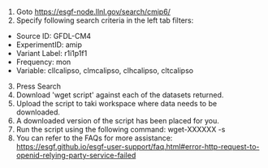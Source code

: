 1. Goto https://esgf-node.llnl.gov/search/cmip6/
2. Specify following search criteria in the left tab filters:

  - Source ID: GFDL-CM4
  - ExperimentID: amip
  - Variant Label: r1i1p1f1
  - Frequency: mon
  - Variable: cllcalipso, clmcalipso, clhcalipso, cltcalipso
3. Press Search
4. Download 'wget script' against each of the datasets returned. 
5. Upload the script to taki workspace where data needs to be downloaded.
6. A downloaded version of the script has been placed for you. 
6. Run the script using the following command:
    wget-XXXXXX -s
7. You can refer to the FAQs for more assistance: https://esgf.github.io/esgf-user-support/faq.html#error-http-request-to-openid-relying-party-service-failed

